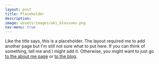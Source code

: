 ```yaml
---
layout: post
title: Placeholder 
description:  
image: assets/images/aki_blossoms.png
nav-menu: true
---
```


Like the title says, this is a placeholder. The layout required me to add another page but I'm still not sure what to put here. If you can think of something, tell me and I might add it. Otherwise, you might want to just go [to the about me page](/landing.html) or [to the blog](/all_posts.html). 
